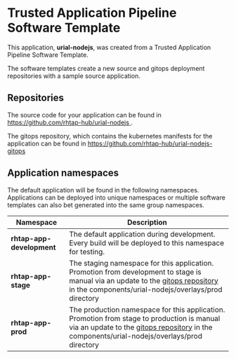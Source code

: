 # Trusted Application Pipeline Software Template

This application, **urial-nodejs**, was created from a Trusted Application Pipeline Software Template.

The software templates create a new source and gitops deployment repositories with a sample source application. 

## Repositories

The source code for your application can be found in [https://github.com/rhtap-hub/urial-nodejs ](https://github.com/rhtap-hub/urial-nodejs ).
 
The gitops repository, which contains the kubernetes manifests for the application can be found in 
[https://github.com/rhtap-hub/urial-nodejs-gitops ](https://github.com/rhtap-hub/urial-nodejs-gitops ) 

## Application namespaces 

The default application will be found in the following namespaces. Applications can be deployed into unique namespaces or multiple software templates can also bet generated into the same group namespaces.  

|  Namespace   |  Description   |  
| -------- | -------- |   
| **rhtap-app-development** | The default application during development. Every build will be deployed to this namespace for testing. | 
| **rhtap-app-stage** | The staging namespace for this application. Promotion from development to stage is manual via an update to the [gitops repository](https://github.com/rhtap-hub/urial-nodejs-gitops ) in the components/urial-nodejs/overlays/prod directory |  
| **rhtap-app-prod** | The production namespace for this application. Promotion from stage to production is manual via an update to the [gitops repository](https://github.com/rhtap-hub/urial-nodejs-gitops ) in the components/urial-nodejs/overlays/prod directory | 